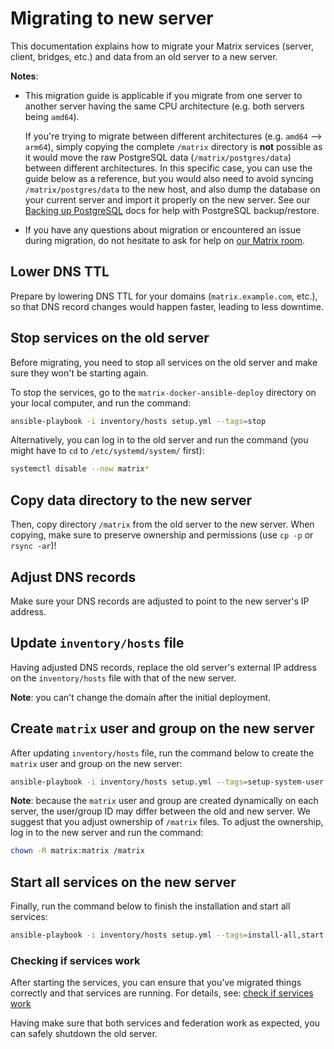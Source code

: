 # Migrating to new server

This documentation explains how to migrate your Matrix services (server, client, bridges, etc.) and data from an old server to a new server.

**Notes**:
- This migration guide is applicable if you migrate from one server to another server having the same CPU architecture (e.g. both servers being `amd64`).

  If you're trying to migrate between different architectures (e.g. `amd64` --> `arm64`), simply copying the complete `/matrix` directory is **not** possible as it would move the raw PostgreSQL data (`/matrix/postgres/data`) between different architectures. In this specific case, you can use the guide below as a reference, but you would also need to avoid syncing `/matrix/postgres/data` to the new host, and also dump the database on your current server and import it properly on the new server. See our [Backing up PostgreSQL](maintenance-postgres.md#backing-up-postgresql) docs for help with PostgreSQL backup/restore.
- If you have any questions about migration or encountered an issue during migration, do not hesitate to ask for help on [our Matrix room](https://matrix.to/#/%23matrix-docker-ansible-deploy:devture.com).

## Lower DNS TTL

Prepare by lowering DNS TTL for your domains (`matrix.example.com`, etc.), so that DNS record changes would happen faster, leading to less downtime.

## Stop services on the old server

Before migrating, you need to stop all services on the old server and make sure they won't be starting again.

To stop the services, go to the `matrix-docker-ansible-deploy` directory on your local computer, and run the command:

```sh
ansible-playbook -i inventory/hosts setup.yml --tags=stop
```

Alternatively, you can log in to the old server and run the command (you might have to `cd` to `/etc/systemd/system/` first):

```sh
systemctl disable --now matrix*
```

## Copy data directory to the new server

Then, copy directory `/matrix` from the old server to the new server. When copying, make sure to preserve ownership and permissions (use `cp -p` or `rsync -ar`)!

## Adjust DNS records

Make sure your DNS records are adjusted to point to the new server's IP address.

## Update `inventory/hosts` file

Having adjusted DNS records, replace the old server's external IP address on the `inventory/hosts` file with that of the new server.

**Note**: you can't change the domain after the initial deployment.

## Create `matrix` user and group on the new server

After updating `inventory/hosts` file, run the command below to create the `matrix` user and group on the new server:

```sh
ansible-playbook -i inventory/hosts setup.yml --tags=setup-system-user
```

**Note**: because the `matrix` user and group are created dynamically on each server, the user/group ID may differ between the old and new server. We suggest that you adjust ownership of `/matrix` files. To adjust the ownership, log in to the new server and run the command:

```sh
chown -R matrix:matrix /matrix
```

## Start all services on the new server

Finally, run the command below to finish the installation and start all services:

```sh
ansible-playbook -i inventory/hosts setup.yml --tags=install-all,start
```

### Checking if services work

After starting the services, you can ensure that you've migrated things correctly and that services are running. For details, see: [check if services work](maintenance-checking-services.md)

Having make sure that both services and federation work as expected, you can safely shutdown the old server.

